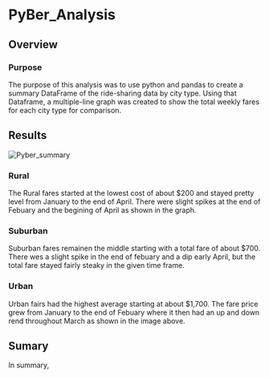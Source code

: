# PyBer_Analysis
## Overview 
### Purpose 
The purpose of this analysis was to use python and pandas to create a summary DataFrame of the ride-sharing data by city type. Using that Dataframe, a multiple-line graph was created to show the total weekly fares for each city type for comparison.
## Results

![Pyber_summary](https://user-images.githubusercontent.com/111031608/190324677-430285ea-3d2d-4fa3-bc5e-01e9bbeac3f2.png)

### Rural
The Rural fares started at the lowest cost of about $200 and stayed pretty level from January to the end of April. There were slight spikes at the end of Febuary and the begining of April as shown in the graph. 
### Suburban
Suburban fares remainen the middle starting with a total fare of about $700. There wes a slight spike in the end of febuary and a dip early April, but the total fare stayed fairly steaky in the given time frame. 
### Urban 
Urban fairs had the highest average starting at about $1,700. The fare price grew from January to the end of Febuary where it then had an up and down rend throughout March as shown in the image above. 
## Sumary 
In summary, 
